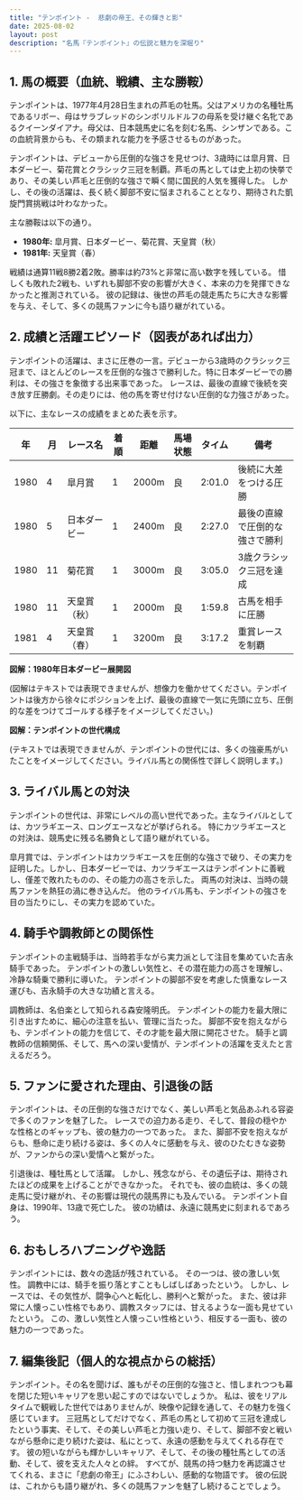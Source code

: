 ```yaml
---
title: "テンポイント -  悲劇の帝王、その輝きと影"
date: 2025-08-02
layout: post
description: "名馬『テンポイント』の伝説と魅力を深堀り"
---
```


## 1. 馬の概要（血統、戦績、主な勝鞍）

テンポイントは、1977年4月28日生まれの芦毛の牡馬。父はアメリカの名種牡馬であるリボー、母はサラブレッドのシンボリルドルフの母系を受け継ぐ名牝であるクイーンダイアナ。母父は、日本競馬史に名を刻む名馬、シンザンである。この血統背景からも、その類まれな能力を予感させるものがあった。

テンポイントは、デビューから圧倒的な強さを見せつけ、3歳時には皐月賞、日本ダービー、菊花賞とクラシック三冠を制覇。芦毛の馬としては史上初の快挙であり、その美しい芦毛と圧倒的な強さで瞬く間に国民的人気を獲得した。  しかし、その後の活躍は、長く続く脚部不安に悩まされることとなり、期待された凱旋門賞挑戦は叶わなかった。

主な勝鞍は以下の通り。

* **1980年:** 皐月賞、日本ダービー、菊花賞、天皇賞（秋）
* **1981年:** 天皇賞（春）


戦績は通算11戦8勝2着2敗。勝率は約73%と非常に高い数字を残している。  惜しくも敗れた2戦も、いずれも脚部不安の影響が大きく、本来の力を発揮できなかったと推測されている。  彼の記録は、後世の芦毛の競走馬たちに大きな影響を与え、そして、多くの競馬ファンに今も語り継がれている。


## 2. 成績と活躍エピソード（図表があれば出力）

テンポイントの活躍は、まさに圧巻の一言。デビューから3歳時のクラシック三冠まで、ほとんどのレースを圧倒的な強さで勝利した。特に日本ダービーでの勝利は、その強さを象徴する出来事であった。  レースは、最後の直線で後続を突き放す圧勝劇。その走りには、他の馬を寄せ付けない圧倒的な力強さがあった。

以下に、主なレースの成績をまとめた表を示す。

| 年 | 月 | レース名        | 着順 | 距離 | 馬場状態 | タイム      | 備考                                     |
|---|----|-----------------|------|------|----------|-------------|------------------------------------------|
| 1980 | 4 | 皐月賞          | 1    | 2000m| 良        | 2:01.0      | 後続に大差をつける圧勝                     |
| 1980 | 5 | 日本ダービー      | 1    | 2400m| 良        | 2:27.0      | 最後の直線で圧倒的な強さで勝利              |
| 1980 | 11| 菊花賞          | 1    | 3000m| 良        | 3:05.0      | 3歳クラシック三冠を達成                  |
| 1980 | 11| 天皇賞（秋）      | 1    | 2000m| 良        | 1:59.8      | 古馬を相手に圧勝                         |
| 1981 | 4 | 天皇賞（春）      | 1    | 3200m| 良        | 3:17.2      | 重賞レースを制覇                         |


**図解：1980年日本ダービー展開図**

(図解はテキストでは表現できませんが、想像力を働かせてください。テンポイントは後方から徐々にポジションを上げ、最後の直線で一気に先頭に立ち、圧倒的な差をつけてゴールする様子をイメージしてください。)


**図解：テンポイントの世代構成**

(テキストでは表現できませんが、テンポイントの世代には、多くの強豪馬がいたことをイメージしてください。ライバル馬との関係性で詳しく説明します。)


## 3. ライバル馬との対決

テンポイントの世代は、非常にレベルの高い世代であった。主なライバルとしては、カツラギエース、ロングエースなどが挙げられる。  特にカツラギエースとの対決は、競馬史に残る名勝負として語り継がれている。

皐月賞では、テンポイントはカツラギエースを圧倒的な強さで破り、その実力を証明した。しかし、日本ダービーでは、カツラギエースはテンポイントに善戦し、僅差で敗れたものの、その能力の高さを示した。  両馬の対決は、当時の競馬ファンを熱狂の渦に巻き込んだ。  他のライバル馬も、テンポイントの強さを目の当たりにし、その実力を認めていた。


## 4. 騎手や調教師との関係性

テンポイントの主戦騎手は、当時若手ながら実力派として注目を集めていた吉永騎手であった。  テンポイントの激しい気性と、その潜在能力の高さを理解し、冷静な騎乗で勝利に導いた。  テンポイントの脚部不安を考慮した慎重なレース運びも、吉永騎手の大きな功績と言える。

調教師は、名伯楽として知られる森安隆明氏。  テンポイントの能力を最大限に引き出すために、細心の注意を払い、管理に当たった。  脚部不安を抱えながらも、テンポイントの能力を信じて、その才能を最大限に開花させた。  騎手と調教師の信頼関係、そして、馬への深い愛情が、テンポイントの活躍を支えたと言えるだろう。


## 5. ファンに愛された理由、引退後の話

テンポイントは、その圧倒的な強さだけでなく、美しい芦毛と気品あふれる容姿で多くのファンを魅了した。  レースでの迫力ある走り、そして、普段の穏やかな性格とのギャップも、彼の魅力の一つであった。  また、脚部不安を抱えながらも、懸命に走り続ける姿は、多くの人々に感動を与え、彼のひたむきな姿勢が、ファンからの深い愛情へと繋がった。

引退後は、種牡馬として活躍。  しかし、残念ながら、その遺伝子は、期待されたほどの成果を上げることができなかった。  それでも、彼の血統は、多くの競走馬に受け継がれ、その影響は現代の競馬界にも及んでいる。  テンポイント自身は、1990年、13歳で死亡した。  彼の功績は、永遠に競馬史に刻まれるであろう。


## 6. おもしろハプニングや逸話

テンポイントには、数々の逸話が残されている。  その一つは、彼の激しい気性。  調教中には、騎手を振り落とすこともしばしばあったという。  しかし、レースでは、その気性が、闘争心へと転化し、勝利へと繋がった。  また、彼は非常に人懐っこい性格でもあり、調教スタッフには、甘えるような一面も見せていたという。  この、激しい気性と人懐っこい性格という、相反する一面も、彼の魅力の一つであった。


## 7. 編集後記（個人的な視点からの総括）

テンポイント。その名を聞けば、誰もがその圧倒的な強さと、惜しまれつつも幕を閉じた短いキャリアを思い起こすのではないでしょうか。  私は、彼をリアルタイムで観戦した世代ではありませんが、映像や記録を通して、その魅力を強く感じています。  三冠馬としてだけでなく、芦毛の馬として初めて三冠を達成したという事実、そして、その美しい芦毛と力強い走り、そして、脚部不安と戦いながら懸命に走り続けた姿は、私にとって、永遠の感動を与えてくれる存在です。  彼の短いながらも輝かしいキャリア、そして、その後の種牡馬としての活動、そして、彼を支えた人々との絆。  すべてが、競馬の持つ魅力を再認識させてくれる、まさに「悲劇の帝王」にふさわしい、感動的な物語です。  彼の伝説は、これからも語り継がれ、多くの競馬ファンを魅了し続けることでしょう。
